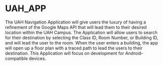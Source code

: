 # UAH_APP

The UAH Navigation Application will give users the luxury of having a refinement of the Google Maps API that will lead them to their desired location within the UAH Campus. The Application will allow users to search for their destination by selecting the Class ID, Room Number, or Building ID, and will lead the user to the room. When the user enters a building, the app will open up a floor plan with a traced path to lead the users to their destination. This Application will focus on development for Android-compatible devices.

